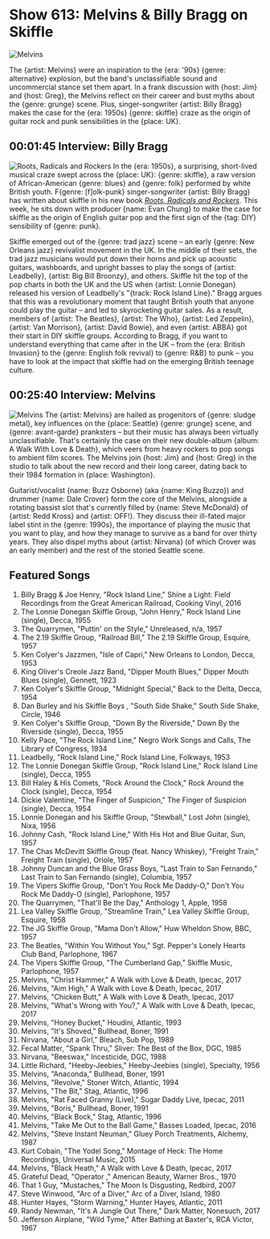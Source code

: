 

# Show 613: Melvins & Billy Bragg on Skiffle

![Melvins](https://sound-images.s3.amazonaws.com/images/2017/melvins_web.jpg)

The {artist: Melvins} were an inspiration to the {era: '90s} {genre: alternative} explosion, but the band's unclassifiable sound and uncommercial stance set them apart. In a frank discussion with {host: Jim} and {host: Greg}, the Melvins reflect on their career and bust myths about the {genre: grunge} scene. Plus, singer-songwriter {artist: Billy Bragg} makes the case for the {era: 1950s} {genre: skiffle} craze as the origin of guitar rock and punk sensibilities in the {place: UK}.

## 00:01:45 Interview: Billy Bragg
![Roots, Radicals and Rockers](https://sound-images.s3.amazonaws.com/images/2017/skiffle_web.jpg)
In the {era: 1950s}, a surprising, short-lived musical craze swept across the {place: UK}: {genre: skiffle}, a raw version of African-American {genre: blues} and {genre: folk} performed by white British youth. F{genre: [f]olk-punk} singer-songwriter {artist: Billy Bragg} has written about skiffle in his new book [*Roots, Radicals and Rockers*](https://www.faber.co.uk/9780571327744-roots-radicals-and-rockers.html). This week, he sits down with producer {name: Evan Chung} to make the case for skiffle as the origin of English guitar pop and the first sign of the {tag: DIY} sensibility of {genre: punk}.

Skiffle emerged out of the {genre: trad jazz} scene – an early {genre: New Orleans jazz} revivalist movement in the UK. In the middle of their sets, the trad jazz musicians would put down their horns and pick up acoustic guitars, washboards, and upright basses to play the songs of {artist: Leadbelly}, {artist: Big Bill Broonzy}, and others. Skiffle hit the top of the pop charts in both the UK and the US when {artist: Lonnie Donegan} released his version of Leadbelly's "{track: Rock Island Line}." Bragg argues that this was a revolutionary moment that taught British youth that anyone could play the guitar – and led to skyrocketing guitar sales. As a result, members of {artist: The Beatles}, {artist: The Who}, {artist: Led Zeppelin}, {artist: Van Morrison}, {artist: David Bowie}, and even {artist: ABBA} got their start in DIY skiffle groups. According to Bragg, if you want to understand everything that came after in the UK – from the {era: British Invasion} to the {genre: English folk revival} to {genre: R&B} to punk – you have to look at the impact that skiffle had on the emerging British teenage culture.

## 00:25:40 Interview: Melvins
![Melvins](https://sound-images.s3.amazonaws.com/images/2017/melvinsinterview.jpg)
The {artist: Melvins} are hailed as progenitors of {genre: sludge metal}, key influences on the {place: Seattle} {genre: grunge} scene, and {genre: avant-garde} pranksters – but their music has always been virtually unclassifiable. That's certainly the case on their new double-album {album: A Walk With Love & Death}, which veers from heavy rockers to pop songs to ambient film scores. The Melvins join {host: Jim} and {host: Greg} in the studio to talk about the new record and their long career, dating back to their 1984 formation in {place: Washington}.

Guitarist/vocalist {name: Buzz Osborne} (aka {name: King Buzzo}) and drummer {name: Dale Crover} form the core of the Melvins, alongside a rotating bassist slot that's currently filled by {name: Steve McDonald} of {artist: Redd Kross} and {artist: OFF!}. They discuss their ill-fated major label stint in the {genre: 1990s}, the importance of playing the music that you want to play, and how they manage to survive as a band for over thirty years. They also dispel myths about {artist: Nirvana} (of which Crover was an early member) and the rest of the storied Seattle scene.

## Featured Songs
1. Billy Bragg & Joe Henry, "Rock Island Line," Shine a Light: Field Recordings from the Great American Railroad, Cooking Vinyl, 2016
1. The Lonnie Donegan Skiffle Group, "John Henry," Rock Island Line (single), Decca, 1955
1. The Quarrymen, "Puttin' on the Style," Unreleased, n/a, 1957
1. The 2.19 Skiffle Group, "Railroad Bill," The 2.19 Skiffle Group, Esquire, 1957
1. Ken Colyer's Jazzmen, "Isle of Capri," New Orleans to London, Decca, 1953
1. King Oliver's Creole Jazz Band, "Dipper Mouth Blues," Dipper Mouth Blues (single), Gennett, 1923
1. Ken Colyer's Skiffle Group, "Midnight Special," Back to the Delta, Decca, 1954
1. Dan Burley and his Skiffle Boys , "South Side Shake," South Side Shake, Circle, 1946
1. Ken Colyer's Skiffle Group, "Down By the Riverside," Down By the Riverside (single), Decca, 1955
1. Kelly Pace, "The Rock Island Line," Negro Work Songs and Calls, The Library of Congress, 1934
1. Leadbelly, "Rock Island Line," Rock Island Line, Folkways, 1953
1. The Lonnie Donegan Skiffle Group, "Rock Island Line," Rock Island Line (single), Decca, 1955
1. Bill Haley & His Comets, "Rock Around the Clock," Rock Around the Clock (single), Decca, 1954
1. Dickie Valentine, "The Finger of Suspicion," The Finger of Suspicion (single), Decca, 1954
1. Lonnie Donegan and his Skiffle Group, "Stewball," Lost John (single), Nixa, 1956
1. Johnny Cash, "Rock Island Line," With His Hot and Blue Guitar, Sun, 1957
1. The Chas McDevitt Skiffle Group (feat. Nancy Whiskey), "Freight Train," Freight Train (single), Oriole, 1957
1. Johnny Duncan and the Blue Grass Boys, "Last Train to San Fernando," Last Train to San Fernando (single), Columbia, 1957
1. The Vipers Skiffle Group, "Don't You Rock Me Daddy-O," Don't You Rock Me Daddy-O (single), Parlophone, 1957
1. The Quarrymen, "That'll Be the Day," Anthology 1, Apple, 1958
1. Lea Valley Skiffle Group, "Streamline Train," Lea Valley Skiffle Group, Esquire, 1958
1. The JG Skiffle Group, "Mama Don't Allow," Huw Wheldon Show, BBC, 1957
1. The Beatles, "Within You Without You," Sgt. Pepper's Lonely Hearts Club Band, Parlophone, 1967
1. The Vipers Skiffle Group, "The Cumberland Gap," Skiffle Music, Parlophone, 1957
1. Melvins, "Christ Hammer," A Walk with Love & Death, Ipecac, 2017
1. Melvins, "Aim High," A Walk with Love & Death, Ipecac, 2017
1. Melvins, "Chicken Butt," A Walk with Love & Death, Ipecac, 2017
1. Melvins, "What's Wrong with You?," A Walk with Love & Death, Ipecac, 2017
1. Melvins, "Honey Bucket," Houdini, Atlantic, 1993
1. Melvins, "It's Shoved," Bullhead, Boner, 1991
1. Nirvana, "About a Girl," Bleach, Sub Pop, 1989
1. Fecal Matter, "Spank Thru," Sliver: The Best of the Box, DGC, 1985
1. Nirvana, "Beeswax," Incesticide, DGC, 1988
1. Little Richard, "Heeby-Jeebies," Heeby-Jeebies (single), Specialty, 1956
1. Melvins, "Anaconda," Bullhead, Boner, 1991
1. Melvins, "Revolve," Stoner Witch, Atlantic, 1994
1. Melvins, "The Bit," Stag, Atlantic, 1996
1. Melvins, "Rat Faced Granny (Live)," Sugar Daddy Live, Ipecac, 2011
1. Melvins, "Boris," Bullhead, Boner, 1991
1. Melvins, "Black Bock," Stag, Atlantic, 1996
1. Melvins, "Take Me Out to the Ball Game," Basses Loaded, Ipecac, 2016
1. Melvins, "Steve Instant Neuman," Gluey Porch Treatments, Alchemy, 1987
1. Kurt Cobain, "The Yodel Song," Montage of Heck: The Home Recordings, Universal Music, 2015
1. Melvins, "Black Heath," A Walk with Love & Death, Ipecac, 2017
1. Grateful Dead, "Operator ," American Beauty, Warner Bros., 1970
1. That 1 Guy, "Mustaches," The Moon Is Disgusting, Redbird, 2007
1. Steve Winwood, "Arc of a Diver," Arc of a Diver, Island, 1980
1. Hunter Hayes, "Storm Warning," Hunter Hayes, Atlantic, 2011
1. Randy Newman, "It's A Jungle Out There," Dark Matter, Nonesuch, 2017
1. Jefferson Airplane, "Wild Tyme," After Bathing at Baxter's, RCA Victor, 1967